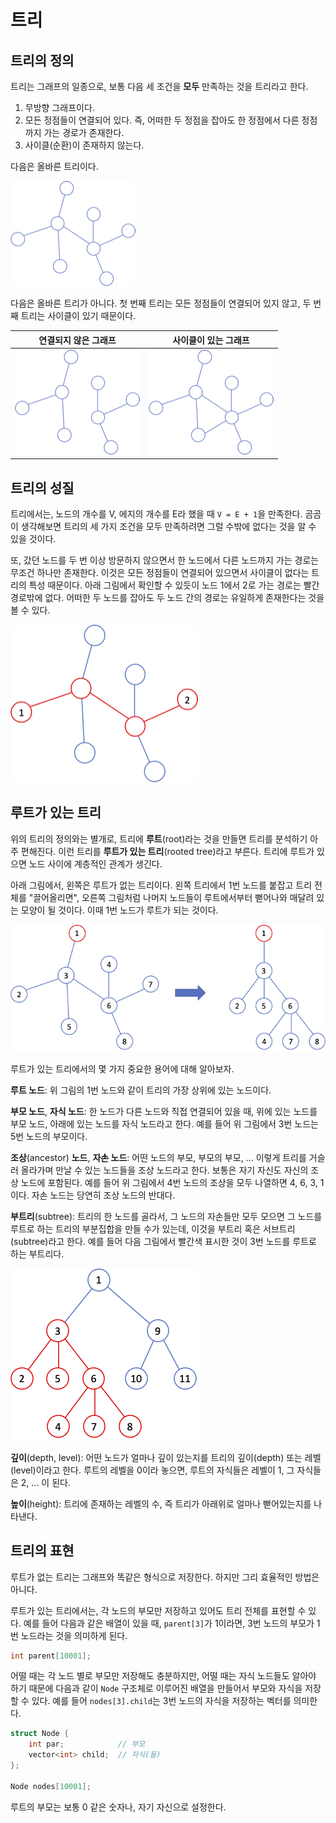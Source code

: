 # 트리

## 트리의 정의
트리는 그래프의 일종으로, 보통 다음 세 조건을 **모두** 만족하는 것을 트리라고 한다.

1. 무방향 그래프이다.
1. 모든 정점들이 연결되어 있다. 즉, 어떠한 두 정점을 잡아도 한 정점에서 다른 정점까지 가는 경로가 존재한다.
1. 사이클(순환)이 존재하지 않는다.

다음은 올바른 트리이다.

![올바른 트리](resources/correct-tree.png)

다음은 올바른 트리가 아니다. 첫 번째 트리는 모든 정점들이 연결되어 있지 않고, 두 번째 트리는 사이클이 있기 때문이다.

| 연결되지 않은 그래프 | 사이클이 있는 그래프 |
| --- | --- |
| ![연결되지 않은 그래프](resources/disconn-graph.png) | ![사이클이 있는 그래프](resources/cycled-graph.png) |

## 트리의 성질
트리에서는, 노드의 개수를 V, 에지의 개수를 E라 했을 때 `V = E + 1`을 만족한다. 곰곰이 생각해보면 트리의 세 가지 조건을 모두 만족하려면 그럴 수밖에 없다는 것을 알 수 있을 것이다.

또, 갔던 노드를 두 번 이상 방문하지 않으면서 한 노드에서 다른 노드까지 가는 경로는 무조건 하나만 존재한다. 이것은 모든 정점들이 연결되어 있으면서 사이클이 없다는 트리의 특성 때문이다. 아래 그림에서 확인할 수 있듯이 노드 1에서 2로 가는 경로는 빨간 경로밖에 없다. 어떠한 두 노드를 잡아도 두 노드 간의 경로는 유일하게 존재한다는 것을 볼 수 있다.

![트리 경로](resources/tree-path.png)

## 루트가 있는 트리
위의 트리의 정의와는 별개로, 트리에 **루트**(root)라는 것을 만들면 트리를 분석하기 아주 편해진다. 이런 트리를 **루트가 있는 트리**(rooted tree)라고 부른다. 트리에 루트가 있으면 노드 사이에 계층적인 관계가 생긴다.

아래 그림에서, 왼쪽은 루트가 없는 트리이다. 왼쪽 트리에서 1번 노드를 붙잡고 트리 전체를 "끌어올리면", 오른쪽 그림처럼 나머지 노드들이 루트에서부터 뻗어나와 매달려 있는 모양이 될 것이다. 이때 1번 노드가 루트가 되는 것이다.

![루트가 있는 트리](resources/rooted-tree.png)

루트가 있는 트리에서의 몇 가지 중요한 용어에 대해 알아보자.

**루트 노드**: 위 그림의 1번 노드와 같이 트리의 가장 상위에 있는 노드이다.

**부모 노드**, **자식 노드**: 한 노드가 다른 노드와 직접 연결되어 있을 때, 위에 있는 노드를 부모 노드, 아래에 있는 노드를 자식 노드라고 한다. 예를 들어 위 그림에서 3번 노드는 5번 노드의 부모이다.

**조상**(ancestor) **노드**, **자손 노드**: 어떤 노드의 부모, 부모의 부모, ... 이렇게 트리를 거슬러 올라가며 만날 수 있는 노드들을 조상 노드라고 한다. 보통은 자기 자신도 자신의 조상 노드에 포함된다. 예를 들어 위 그림에서 4번 노드의 조상을 모두 나열하면 4, 6, 3, 1이다. 자손 노드는 당연히 조상 노드의 반대다.

**부트리**(subtree): 트리의 한 노드를 골라서, 그 노드의 자손들만 모두 모으면 그 노드를 루트로 하는 트리의 부분집합을 만들 수가 있는데, 이것을 부트리 혹은 서브트리(subtree)라고 한다. 예를 들어 다음 그림에서 빨간색 표시한 것이 3번 노드를 루트로 하는 부트리다.

![부트리](resources/subtree.png)

**깊이**(depth, level): 어떤 노드가 얼마나 깊이 있는지를 트리의 깊이(depth) 또는 레벨(level)이라고 한다. 루트의 레벨을 0이라 놓으면, 루트의 자식들은 레벨이 1, 그 자식들은 2, ... 이 된다.

**높이**(height): 트리에 존재하는 레벨의 수, 즉 트리가 아래위로 얼마나 뻗어있는지를 나타낸다.

## 트리의 표현
루트가 없는 트리는 그래프와 똑같은 형식으로 저장한다. 하지만 그리 효율적인 방법은 아니다.

루트가 있는 트리에서는, 각 노드의 부모만 저장하고 있어도 트리 전체를 표현할 수 있다. 예를 들어 다음과 같은 배열이 있을 때, `parent[3]`가 1이라면, 3번 노드의 부모가 1번 노드라는 것을 의미하게 된다.

```c++
int parent[10001];
```

어떨 때는 각 노드 별로 부모만 저장해도 충분하지만, 어떨 때는 자식 노드들도 알아야 하기 때문에 다음과 같이 `Node` 구조체로 이루어진 배열을 만들어서 부모와 자식을 저장할 수 있다. 예를 들어 `nodes[3].child`는 3번 노드의 자식을 저장하는 벡터를 의미한다.

```c++
struct Node {
    int par;            // 부모
    vector<int> child;  // 자식(들)
};

Node nodes[10001];
```

루트의 부모는 보통 0 같은 숫자나, 자기 자신으로 설정한다.
